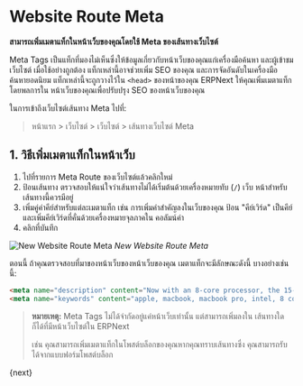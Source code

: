 <!-- add-breadcrumbs -->
# Website Route Meta

**สามารถเพิ่มเมตาแท็กในหน้าเว็บของคุณโดยใช้ Meta ของเส้นทางเว็บไซต์**

Meta Tags เป็นแท็กที่มองไม่เห็นซึ่งให้ข้อมูลเกี่ยวกับหน้าเว็บของคุณแก่เครื่องมือค้นหา
และผู้เข้าชมเว็บไซต์ เมื่อใช้อย่างถูกต้อง แท็กเหล่านี้อาจช่วยเพิ่ม SEO ของคุณ
และการจัดอันดับในเครื่องมือค้นหายอดนิยม แท็กเหล่านี้จะถูกวางไว้ใน
`<head>` ของหน้าของคุณ ERPNext ให้คุณเพิ่มเมตาแท็กโดยพลการใน
หน้าเว็บของคุณเพื่อปรับปรุง SEO ของหน้าเว็บของคุณ

ในการเข้าถึงเว็บไซต์เส้นทาง Meta ไปที่:

> หน้าแรก > เว็บไซต์ > เว็บไซต์ > เส้นทางเว็บไซต์ Meta

## 1. วิธีเพิ่มเมตาแท็กในหน้าเว็บ

1. ไปที่รายการ Meta Route ของเว็บไซต์แล้วคลิกใหม่
1. ป้อนเส้นทาง ตรวจสอบให้แน่ใจว่าเส้นทางไม่ได้เริ่มต้นด้วยเครื่องหมายทับ (`/`) เว็บ
   หน้าสำหรับเส้นทางนี้ควรมีอยู่
1. เพิ่มคู่ค่าคีย์สำหรับแต่ละเมตาแท็ก เช่น การเพิ่มคำสำคัญลงในเว็บของคุณ
   ป้อน "คีย์เวิร์ด" เป็นคีย์และเพิ่มคีย์เวิร์ดที่คั่นด้วยเครื่องหมายจุลภาคใน
   คอลัมน์ค่า
1. คลิกที่บันทึก

![New Website Route Meta](/docs/assets/img/website/new-website-route-meta.png)
*New Website Route Meta*

ตอนนี้ ถ้าคุณตรวจสอบที่มาของหน้าเว็บของหน้าเว็บของคุณ เมตาแท็กจะมีลักษณะดังนี้
บางอย่างเช่นนี้:

```html
<meta name="description" content="Now with an 8-core processor, the 15-inch MacBook Pro is the fastest Mac notebook ever.">
<meta name="keywords" content="apple, macbook, macbook pro, intel, 8 core, fastest">
```

> **หมายเหตุ:** Meta Tags ไม่ได้จำกัดอยู่แค่หน้าเว็บเท่านั้น แต่สามารถเพิ่มลงใน
> เส้นทางใดก็ได้ที่มีหน้าเว็บไซต์ใน ERPNext
>
> เช่น คุณสามารถเพิ่มเมตาแท็กในโพสต์บล็อกของคุณหากคุณทราบเส้นทางซึ่ง
> คุณสามารถรับได้จากแบบฟอร์มโพสต์บล็อก


{next}

